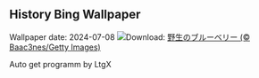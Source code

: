 ## History Bing Wallpaper
Wallpaper date: 2024-07-08
![](https://www.bing.com/th?id=OHR.NorwayBlueberries_JA-JP1900215964_UHD.jpg&w=1000)Download: [野生のブルーベリー (© Baac3nes/Getty Images)](https://www.bing.com/th?id=OHR.NorwayBlueberries_JA-JP1900215964_UHD.jpg)

Auto get programm by LtgX
